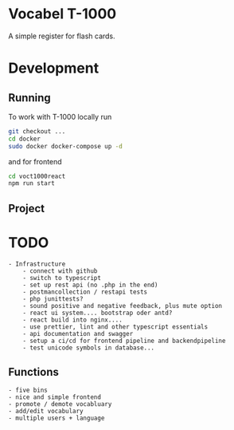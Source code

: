 # Vocabel T-1000

A simple register for flash cards.

# Development

## Running

To work with T-1000 locally run

```bash
git checkout ...
cd docker
sudo docker docker-compose up -d
```
and for frontend
```bash
cd voct1000react
npm run start
```

## Project

# TODO
	- Infrastructure
		- connect with github
		- switch to typescript
		- set up rest api (no .php in the end)
		- postmancollection / restapi tests
		- php junittests?
		- sound positive and negative feedback, plus mute option
		- react ui system.... bootstrap oder antd?
		- react build into nginx....
		- use prettier, lint and other typescript essentials
		- api documentation and swagger
		- setup a ci/cd for frontend pipeline and backendpipeline
		- test unicode symbols in database...
		 

## Functions
	- five bins
	- nice and simple frontend
	- promote / demote vocabluary
	- add/edit vocabulary
	- multiple users + language
